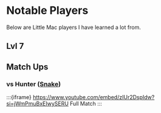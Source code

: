 # Notable Players

Below are Little Mac players I have learned a lot from. 

## Lvl 7

## Match Ups

### vs Hunter ([Snake](snake))

:::{iframe} https://www.youtube.com/embed/zIUr2DspIdw?si=jWmPmuBxEIwySERU
Full Match
:::